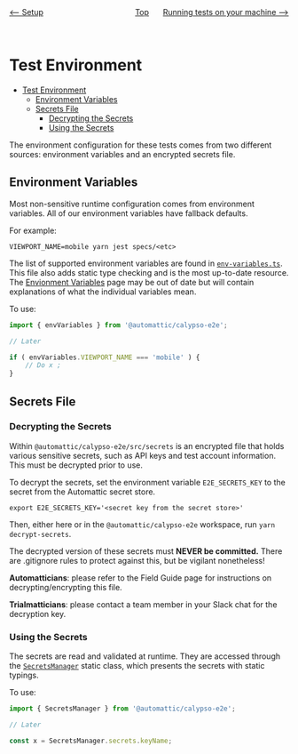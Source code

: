 <div style="width: 45%; float:left" align="left"><a href="./setup.md"><-- Setup</a> </div>
<div style="width: 5%; float:left" align="center"><a href="./../README.md">Top</a></div>
<div style="width: 45%; float:right"align="right"><a href="./tests_local.md">Running tests on your machine --></a> </div>

<br><br>

# Test Environment

<!-- TOC -->

- [Test Environment](#test-environment)
    - [Environment Variables](#environment-variables)
    - [Secrets File](#secrets-file)
        - [Decrypting the Secrets](#decrypting-the-secrets)
        - [Using the Secrets](#using-the-secrets)

<!-- /TOC -->

The environment configuration for these tests comes from two different sources: environment variables and an encrypted secrets file.

## Environment Variables

Most non-sensitive runtime configuration comes from environment variables. All of our environment variables have fallback defaults.

For example:

```
VIEWPORT_NAME=mobile yarn jest specs/<etc>
```

The list of supported environment variables are found in [`env-variables.ts`](../../../packages/calypso-e2e//src/env-variables.ts). This file also adds static type checking and is the most up-to-date resource. The [Envionment Variables](./environment_variables.md) page may be out of date but will contain explanations of what the individual variables mean.

To use:

```typescript
import { envVariables } from '@automattic/calypso-e2e';

// Later

if ( envVariables.VIEWPORT_NAME === 'mobile' ) {
	// Do x ;
}
```

## Secrets File

### Decrypting the Secrets

Within `@automattic/calypso-e2e/src/secrets` is an encrypted file that holds various sensitive secrets, such as API keys and test account information. This must be decrypted prior to use.

To decrypt the secrets, set the environment variable `E2E_SECRETS_KEY` to the secret from the Automattic secret store.

```
export E2E_SECRETS_KEY='<secret key from the secret store>'
```

Then, either here or in the `@automattic/calypso-e2e` workspace, run `yarn decrypt-secrets`.

The decrypted version of these secrets must **NEVER be committed.** There are .gitignore rules to protect against this, but be vigilant nonetheless!

**Automatticians**: please refer to the Field Guide page for instructions on decrypting/encrypting this file.

**Trialmatticians**: please contact a team member in your Slack chat for the decryption key.

### Using the Secrets

The secrets are read and validated at runtime. They are accessed through the [`SecretsManager`](../../../packages/calypso-e2e/src/secrets/secrets-manager.ts) static class, which presents the secrets with static typings.

To use:

```typescript
import { SecretsManager } from '@automattic/calypso-e2e';

// Later

const x = SecretsManager.secrets.keyName;
```
